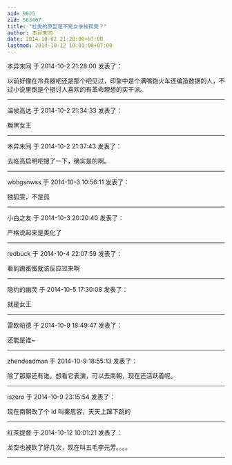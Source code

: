 ```yaml
---
aid: 9025
zid: 563407
title: "杜雯的原型是不是女侠独孤雯？"
author: 本异末同
date: 2014-10-02 21:28:00+07:00
lastmod: 2014-10-12 10:01:00+07:00
---
```


本异末同 于 2014-10-2 21:28:00 发表了：

以前好像在冷兵器吧还是那个吧见过，印象中是个满嘴跑火车还编造数据的人，不过小说里倒是个挺讨人喜欢的有革命理想的实干派。

---

温侯高达 于 2014-10-2 21:34:33 发表了：

黝黑女王

---

本异末同 于 2014-10-2 21:37:43 发表了：

去临高启明吧搜了一下，确实是的啊。

---

wbhgsnwss 于 2014-10-3 10:56:11 发表了：

独狐雯，不是孤

---

小白之友 于 2014-10-3 20:20:40 发表了：

严格说起来是美化了

---

redbuck 于 2014-10-4 22:07:59 发表了：

看到踢蛋蛋就该反应过来啊

---

隐约的幽灵 于 2014-10-5 17:30:08 发表了：

就是女王

---

雷欧帕德 于 2014-10-9 18:49:47 发表了：

还能是谁~

---

zhendeadman 于 2014-10-9 18:55:13 发表了：

除了那厮还有谁。想看它表演，可以去南朝，现在还活跃着呢。

---

iszero 于 2014-10-9 23:15:54 发表了：

现在南朝改了个 id 叫秦思容，天天上蹿下跳的

---

红茶提督 于 2014-10-12 10:01:21 发表了：

龙空也被砍了好几次，现在叫五毛李元芳。。。。

---
